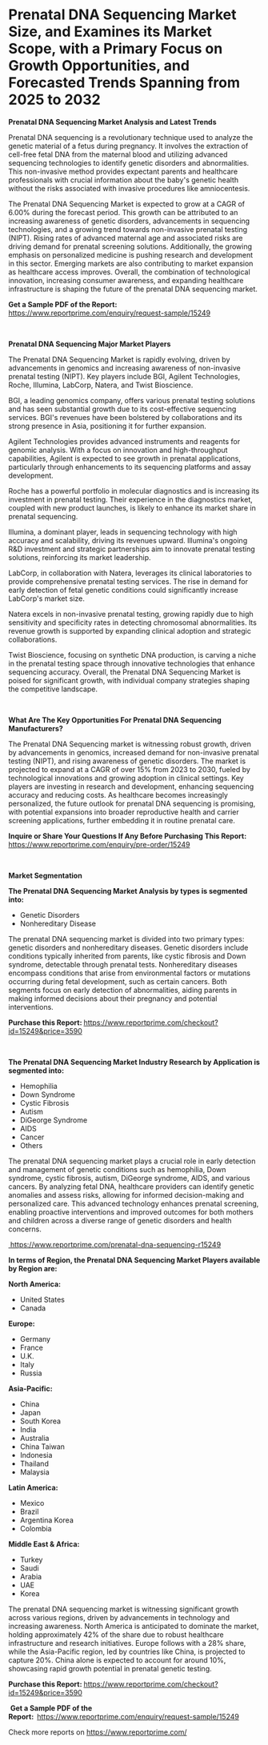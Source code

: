 <p><h1>Prenatal DNA Sequencing Market Size, and Examines its Market Scope, with a Primary Focus on Growth Opportunities, and Forecasted Trends Spanning from 2025 to 2032</h1></p><p><strong>Prenatal DNA Sequencing Market Analysis and Latest Trends</strong></p>
<p><p>Prenatal DNA sequencing is a revolutionary technique used to analyze the genetic material of a fetus during pregnancy. It involves the extraction of cell-free fetal DNA from the maternal blood and utilizing advanced sequencing technologies to identify genetic disorders and abnormalities. This non-invasive method provides expectant parents and healthcare professionals with crucial information about the baby's genetic health without the risks associated with invasive procedures like amniocentesis.</p><p>The Prenatal DNA Sequencing Market is expected to grow at a CAGR of 6.00% during the forecast period. This growth can be attributed to an increasing awareness of genetic disorders, advancements in sequencing technologies, and a growing trend towards non-invasive prenatal testing (NIPT). Rising rates of advanced maternal age and associated risks are driving demand for prenatal screening solutions. Additionally, the growing emphasis on personalized medicine is pushing research and development in this sector. Emerging markets are also contributing to market expansion as healthcare access improves. Overall, the combination of technological innovation, increasing consumer awareness, and expanding healthcare infrastructure is shaping the future of the prenatal DNA sequencing market.</p></p>
<p><strong>Get a Sample PDF of the Report:&nbsp;</strong> <a href="https://www.reportprime.com/enquiry/request-sample/15249?utm_campaign=2475&utm_medium=2&utm_source=Github&utm_content=ia&utm_term=20032025&utm_id=prenatal-dna-sequencing">https://www.reportprime.com/enquiry/request-sample/15249</a></p>
<p>&nbsp;</p>
<p><strong>Prenatal DNA Sequencing Major Market Players</strong></p>
<p><p>The Prenatal DNA Sequencing Market is rapidly evolving, driven by advancements in genomics and increasing awareness of non-invasive prenatal testing (NIPT). Key players include BGI, Agilent Technologies, Roche, Illumina, LabCorp, Natera, and Twist Bioscience.</p><p>BGI, a leading genomics company, offers various prenatal testing solutions and has seen substantial growth due to its cost-effective sequencing services. BGI's revenues have been bolstered by collaborations and its strong presence in Asia, positioning it for further expansion.</p><p>Agilent Technologies provides advanced instruments and reagents for genomic analysis. With a focus on innovation and high-throughput capabilities, Agilent is expected to see growth in prenatal applications, particularly through enhancements to its sequencing platforms and assay development.</p><p>Roche has a powerful portfolio in molecular diagnostics and is increasing its investment in prenatal testing. Their experience in the diagnostics market, coupled with new product launches, is likely to enhance its market share in prenatal sequencing.</p><p>Illumina, a dominant player, leads in sequencing technology with high accuracy and scalability, driving its revenues upward. Illumina's ongoing R&D investment and strategic partnerships aim to innovate prenatal testing solutions, reinforcing its market leadership.</p><p>LabCorp, in collaboration with Natera, leverages its clinical laboratories to provide comprehensive prenatal testing services. The rise in demand for early detection of fetal genetic conditions could significantly increase LabCorp's market size.</p><p>Natera excels in non-invasive prenatal testing, growing rapidly due to high sensitivity and specificity rates in detecting chromosomal abnormalities. Its revenue growth is supported by expanding clinical adoption and strategic collaborations.</p><p>Twist Bioscience, focusing on synthetic DNA production, is carving a niche in the prenatal testing space through innovative technologies that enhance sequencing accuracy. Overall, the Prenatal DNA Sequencing Market is poised for significant growth, with individual company strategies shaping the competitive landscape.</p></p>
<p>&nbsp;</p>
<p><strong>What Are The Key Opportunities For Prenatal DNA Sequencing Manufacturers?</strong></p>
<p><p>The Prenatal DNA Sequencing market is witnessing robust growth, driven by advancements in genomics, increased demand for non-invasive prenatal testing (NIPT), and rising awareness of genetic disorders. The market is projected to expand at a CAGR of over 15% from 2023 to 2030, fueled by technological innovations and growing adoption in clinical settings. Key players are investing in research and development, enhancing sequencing accuracy and reducing costs. As healthcare becomes increasingly personalized, the future outlook for prenatal DNA sequencing is promising, with potential expansions into broader reproductive health and carrier screening applications, further embedding it in routine prenatal care.</p></p>
<p><strong>Inquire or Share Your Questions If Any Before Purchasing This Report:</strong> <a href="https://www.reportprime.com/enquiry/pre-order/15249?utm_campaign=2475&utm_medium=2&utm_source=Github&utm_content=ia&utm_term=20032025&utm_id=prenatal-dna-sequencing">https://www.reportprime.com/enquiry/pre-order/15249</a></p>
<p>&nbsp;</p>
<p><strong>Market Segmentation</strong></p>
<p><strong>The Prenatal DNA Sequencing Market Analysis by types is segmented into:</strong></p>
<p><ul><li>Genetic Disorders</li><li>Nonhereditary Disease</li></ul></p>
<p><p>The prenatal DNA sequencing market is divided into two primary types: genetic disorders and nonhereditary diseases. Genetic disorders include conditions typically inherited from parents, like cystic fibrosis and Down syndrome, detectable through prenatal tests. Nonhereditary diseases encompass conditions that arise from environmental factors or mutations occurring during fetal development, such as certain cancers. Both segments focus on early detection of abnormalities, aiding parents in making informed decisions about their pregnancy and potential interventions.</p></p>
<p><strong>Purchase this Report:&nbsp;</strong><a href="https://www.reportprime.com/checkout?id=15249&price=3590&utm_campaign=2475&utm_medium=2&utm_source=Github&utm_content=ia&utm_term=20032025&utm_id=prenatal-dna-sequencing">https://www.reportprime.com/checkout?id=15249&price=3590</a></p>
<p>&nbsp;</p>
<p><strong>The Prenatal DNA Sequencing Market Industry Research by Application is segmented into:</strong></p>
<p><ul><li>Hemophilia</li><li>Down Syndrome</li><li>Cystic Fibrosis</li><li>Autism</li><li>DiGeorge Syndrome</li><li>AIDS</li><li>Cancer</li><li>Others</li></ul></p>
<p><p>The prenatal DNA sequencing market plays a crucial role in early detection and management of genetic conditions such as hemophilia, Down syndrome, cystic fibrosis, autism, DiGeorge syndrome, AIDS, and various cancers. By analyzing fetal DNA, healthcare providers can identify genetic anomalies and assess risks, allowing for informed decision-making and personalized care. This advanced technology enhances prenatal screening, enabling proactive interventions and improved outcomes for both mothers and children across a diverse range of genetic disorders and health concerns.</p></p>
<p><a href="https://www.reportprime.com/prenatal-dna-sequencing-r15249?utm_campaign=2475&utm_medium=2&utm_source=Github&utm_content=ia&utm_term=20032025&utm_id=prenatal-dna-sequencing">&nbsp;https://www.reportprime.com/prenatal-dna-sequencing-r15249</a></p>
<p><strong>In terms of Region, the Prenatal DNA Sequencing Market Players available by Region are:</strong></p>
<p>
    <p> <strong> North America: </strong>
        <ul>
            <li>United States</li>
            <li>Canada</li>
        </ul>
        </p> 
    <p> <strong> Europe: </strong>
        <ul>
            <li>Germany</li>
            <li>France</li>
            <li>U.K.</li>
            <li>Italy</li>
            <li>Russia</li>
        </ul>
        </p> 
    <p> <strong> Asia-Pacific: </strong>
        <ul>
            <li>China</li>
            <li>Japan</li>
            <li>South Korea</li>
            <li>India</li>
            <li>Australia</li>
            <li>China Taiwan</li>
            <li>Indonesia</li>
            <li>Thailand</li>
            <li>Malaysia</li>
        </ul>
        </p> 
    <p> <strong> Latin America: </strong>
        <ul>
            <li>Mexico</li>
            <li>Brazil</li>
            <li>Argentina Korea</li>
            <li>Colombia</li>
        </ul>
        </p> 
    <p> <strong> Middle East & Africa: </strong>
        <ul>
            <li>Turkey</li>
            <li>Saudi</li>
            <li>Arabia</li>
            <li>UAE</li>
            <li>Korea</li>
        </ul>
    </p>
    </p>
<p><p>The prenatal DNA sequencing market is witnessing significant growth across various regions, driven by advancements in technology and increasing awareness. North America is anticipated to dominate the market, holding approximately 42% of the share due to robust healthcare infrastructure and research initiatives. Europe follows with a 28% share, while the Asia-Pacific region, led by countries like China, is projected to capture 20%. China alone is expected to account for around 10%, showcasing rapid growth potential in prenatal genetic testing.</p></p>
<p><strong>Purchase this Report: </strong><a href="https://www.reportprime.com/checkout?id=15249&price=3590&utm_campaign=2475&utm_medium=2&utm_source=Github&utm_content=ia&utm_term=20032025&utm_id=prenatal-dna-sequencing">https://www.reportprime.com/checkout?id=15249&price=3590</a></p>
<p>&nbsp;<strong>Get a Sample PDF of the Report:&nbsp;&nbsp;</strong><a href="https://www.reportprime.com/enquiry/request-sample/15249?utm_campaign=2475&utm_medium=2&utm_source=Github&utm_content=ia&utm_term=20032025&utm_id=prenatal-dna-sequencing">https://www.reportprime.com/enquiry/request-sample/15249</a></p>
<p><strong></strong></p>
<p>Check more reports on <a href="https://www.reportprime.com/?utm_campaign=2475&utm_medium=2&utm_source=Github&utm_content=ia&utm_term=20032025&utm_id=prenatal-dna-sequencing">https://www.reportprime.com/</a></p>